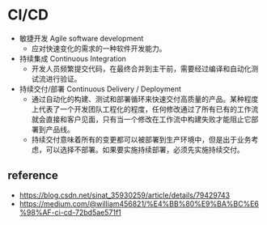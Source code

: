 # CI/CD

- 敏捷开发 Agile software development
  - 应对快速变化的需求的一种软件开发能力。
- 持续集成 Continuous Integration
  - 开发人员频繁提交代码，在最终合并到主干前，需要经过编译和自动化测试流进行验证。
- 持续交付/部署 Continuous Delivery / Deployment
  - 通过自动化的构建、测试和部署循环来快速交付高质量的产品。某种程度上代表了一个开发团队工程化的程度，任何修改通过了所有已有的工作流就会直接和客户见面，只有当一个修改在工作流中构建失败才能阻止它部署到产品线。
  - 持续交付意味着所有的变更都可以被部署到生产环境中，但是出于业务考虑，可以选择不部署。如果要实施持续部署，必须先实施持续交付。

## reference

- https://blog.csdn.net/sinat_35930259/article/details/79429743
- https://medium.com/@william456821/%E4%BB%80%E9%BA%BC%E6%98%AF-ci-cd-72bd5ae571f1